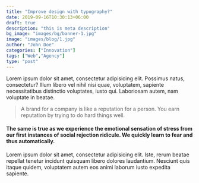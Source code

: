 ```yaml
---
title: "Improve design with typography?"
date: 2019-09-16T10:30:13+06:00
draft: true
description: "this is meta description"
bg_image: "images/bg/banner-1.jpg"
image: "images/blog/1.jpg"
author: "John Doe"
categories: ["Innovation"]
tags: ["Web","Agency"]
type: "post"
---
```


Lorem ipsum dolor sit amet, consectetur adipisicing elit. Possimus natus, consectetur?
Illum libero vel nihil nisi quae, voluptatem, sapiente necessitatibus distinctio voluptates, iusto qui.
Laboriosam autem, nam voluptate in beatae.

> A brand for a company is like a reputation for a person. You earn reputation by trying to do hard things well.

#### The same is true as we experience the emotional sensation of stress from our first instances of social rejection ridicule. We quickly learn to fear and thus automatically.

Lorem ipsum dolor sit amet, consectetur adipisicing elit. Iste, rerum beatae repellat tenetur incidunt quisquam libero dolores laudantium. Nesciunt quis itaque quidem, voluptatem autem eos animi laborum iusto expedita sapiente.